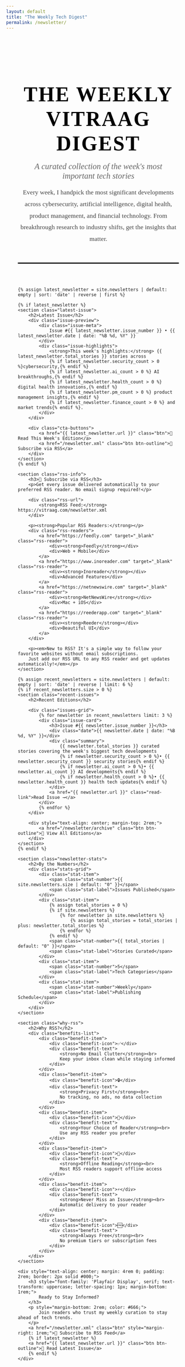 ```yaml
---
layout: default
title: "The Weekly Tech Digest"
permalink: /newsletter/
---
```


<style>
    @import url('https://fonts.googleapis.com/css2?family=Playfair+Display:wght@400;700;900&family=Source+Serif+Pro:wght@400;600;700&display=swap');
    
    .newsletter-landing {
        max-width: 900px;
        margin: 0 auto;
        padding: 3rem 2rem;
        font-family: 'Source Serif Pro', Georgia, serif;
    }
    
    .masthead {
        text-align: center;
        margin-bottom: 4rem;
        border-bottom: 3px solid #000;
        padding-bottom: 3rem;
    }
    
    .masthead h1 {
        font-family: 'Playfair Display', serif;
        font-size: 3.5rem;
        font-weight: 900;
        letter-spacing: 3px;
        text-transform: uppercase;
        color: #000;
        margin-bottom: 1rem;
        line-height: 1.2;
    }
    
    .tagline {
        font-size: 1.4rem;
        color: #666;
        font-style: italic;
        margin-bottom: 1rem;
    }
    
    .description {
        font-size: 1.1rem;
        line-height: 1.8;
        color: #444;
        max-width: 600px;
        margin: 0 auto;
    }
    
    .latest-issue {
        background: #f8f8f8;
        border: 3px solid #000;
        padding: 3rem;
        margin: 3rem 0;
        text-align: center;
    }
    
    .latest-issue h2 {
        font-family: 'Playfair Display', serif;
        font-size: 2rem;
        text-transform: uppercase;
        letter-spacing: 2px;
        margin-bottom: 1.5rem;
        color: #000;
    }
    
    .issue-preview {
        margin: 2rem 0;
    }
    
    .issue-meta {
        font-size: 1.2rem;
        color: #666;
        margin-bottom: 1rem;
    }
    
    .issue-highlights {
        font-size: 1.1rem;
        line-height: 1.7;
        color: #444;
        margin-bottom: 2rem;
    }
    
    .cta-buttons {
        margin: 2rem 0;
    }
    
    .btn {
        display: inline-block;
        padding: 1rem 2rem;
        margin: 0.5rem;
        border: 2px solid #000;
        background: #000;
        color: #fff;
        text-decoration: none;
        font-weight: 700;
        text-transform: uppercase;
        letter-spacing: 1px;
        transition: all 0.3s ease;
        font-size: 1rem;
    }
    
    .btn:hover {
        background: #fff;
        color: #000;
    }
    
    .btn-outline {
        background: #fff;
        color: #000;
    }
    
    .btn-outline:hover {
        background: #000;
        color: #fff;
    }
    
    .rss-info {
        background: #fff;
        border: 2px solid #000;
        padding: 2rem;
        margin: 3rem 0;
    }
    
    .rss-info h3 {
        font-family: 'Playfair Display', serif;
        font-size: 1.5rem;
        text-transform: uppercase;
        letter-spacing: 1px;
        margin-bottom: 1rem;
        color: #000;
    }
    
    .rss-url {
        background: #f0f0f0;
        padding: 1rem;
        margin: 1rem 0;
        font-family: 'Courier New', monospace;
        border: 1px solid #ccc;
        word-break: break-all;
    }
    
    .rss-readers {
        display: grid;
        grid-template-columns: repeat(auto-fit, minmax(120px, 1fr));
        gap: 1rem;
        margin: 1.5rem 0;
    }
    
    .rss-reader {
        text-align: center;
        padding: 1rem;
        border: 1px solid #ddd;
        text-decoration: none;
        color: #000;
        transition: all 0.3s ease;
    }
    
    .rss-reader:hover {
        border-color: #000;
        background: #f8f8f8;
    }
    
    .recent-issues {
        margin: 4rem 0;
    }
    
    .recent-issues h2 {
        font-family: 'Playfair Display', serif;
        font-size: 2rem;
        text-transform: uppercase;
        letter-spacing: 1px;
        margin-bottom: 2rem;
        text-align: center;
        color: #000;
    }
    
    .issues-grid {
        display: grid;
        grid-template-columns: repeat(auto-fit, minmax(300px, 1fr));
        gap: 2rem;
        margin: 2rem 0;
    }
    
    .issue-card {
        border: 2px solid #000;
        padding: 2rem;
        background: #fff;
        transition: all 0.3s ease;
    }
    
    .issue-card:hover {
        background: #f8f8f8;
    }
    
    .issue-card h3 {
        font-family: 'Playfair Display', serif;
        font-size: 1.3rem;
        margin-bottom: 0.5rem;
        color: #000;
    }
    
    .issue-card .date {
        color: #666;
        font-size: 0.9rem;
        margin-bottom: 1rem;
    }
    
    .issue-card .summary {
        color: #444;
        line-height: 1.6;
        margin-bottom: 1rem;
    }
    
    .issue-card .read-link {
        color: #0066cc;
        text-decoration: none;
        font-weight: 600;
        text-transform: uppercase;
        letter-spacing: 0.5px;
        font-size: 0.9rem;
    }
    
    .issue-card .read-link:hover {
        text-decoration: underline;
    }
    
    .newsletter-stats {
        background: #000;
        color: #fff;
        padding: 3rem 2rem;
        margin: 4rem 0;
        text-align: center;
    }
    
    .newsletter-stats h2 {
        font-family: 'Playfair Display', serif;
        font-size: 2rem;
        margin-bottom: 2rem;
        text-transform: uppercase;
        letter-spacing: 1px;
    }
    
    .stats-grid {
        display: grid;
        grid-template-columns: repeat(auto-fit, minmax(150px, 1fr));
        gap: 2rem;
    }
    
    .stat-item {
        text-align: center;
    }
    
    .stat-number {
        font-size: 2.5rem;
        font-weight: 700;
        display: block;
        margin-bottom: 0.5rem;
    }
    
    .stat-label {
        font-size: 0.9rem;
        opacity: 0.8;
        text-transform: uppercase;
        letter-spacing: 1px;
    }
    
    .why-rss {
        margin: 4rem 0;
        padding: 3rem;
        background: #f8f8f8;
        border-left: 6px solid #000;
    }
    
    .why-rss h2 {
        font-family: 'Playfair Display', serif;
        font-size: 1.8rem;
        margin-bottom: 2rem;
        text-transform: uppercase;
        letter-spacing: 1px;
        color: #000;
    }
    
    .benefits-list {
        display: grid;
        grid-template-columns: repeat(auto-fit, minmax(250px, 1fr));
        gap: 1.5rem;
    }
    
    .benefit-item {
        display: flex;
        align-items: flex-start;
        gap: 1rem;
    }
    
    .benefit-icon {
        font-size: 1.5rem;
        color: #000;
        margin-top: 0.2rem;
    }
    
    .benefit-text {
        color: #444;
        line-height: 1.6;
    }
    
    /* Responsive design */
    @media (max-width: 768px) {
        .newsletter-landing {
            padding: 2rem 1rem;
        }
        
        .masthead h1 {
            font-size: 2.5rem;
            letter-spacing: 1px;
        }
        
        .latest-issue {
            padding: 2rem 1rem;
        }
        
        .btn {
            display: block;
            margin: 0.5rem 0;
            text-align: center;
        }
        
        .stats-grid {
            grid-template-columns: repeat(2, 1fr);
        }
        
        .rss-readers {
            grid-template-columns: repeat(2, 1fr);
        }
    }
</style>

<div class="newsletter-landing">
    <header class="masthead">
        <h1>The Weekly Vitraag Digest</h1>
        <div class="tagline">A curated collection of the week's most important tech stories</div>
        <div class="description">
            Every week, I handpick the most significant developments across cybersecurity, 
            artificial intelligence, digital health, product management, and financial technology. 
            From breakthrough research to industry shifts, get the insights that matter.
        </div>
    </header>

    {% assign latest_newsletter = site.newsletters | default: empty | sort: 'date' | reverse | first %}
    
    {% if latest_newsletter %}
    <section class="latest-issue">
        <h2>Latest Issue</h2>
        <div class="issue-preview">
            <div class="issue-meta">
                Issue #{{ latest_newsletter.issue_number }} • {{ latest_newsletter.date | date: "%B %d, %Y" }}
            </div>
            <div class="issue-highlights">
                <strong>This week's highlights:</strong> {{ latest_newsletter.total_stories }} stories across 
                {% if latest_newsletter.security_count > 0 %}cybersecurity,{% endif %}
                {% if latest_newsletter.ai_count > 0 %} AI breakthroughs,{% endif %}
                {% if latest_newsletter.health_count > 0 %} digital health innovations,{% endif %}
                {% if latest_newsletter.pm_count > 0 %} product management insights,{% endif %}
                {% if latest_newsletter.finance_count > 0 %} and market trends{% endif %}.
            </div>
        </div>
        
        <div class="cta-buttons">
            <a href="{{ latest_newsletter.url }}" class="btn">📖 Read This Week's Edition</a>
            <a href="/newsletter.xml" class="btn btn-outline">📡 Subscribe via RSS</a>
        </div>
    </section>
    {% endif %}

    <section class="rss-info">
        <h3>🚀 Subscribe via RSS</h3>
        <p>Get every issue delivered automatically to your preferred RSS reader. No email signup required!</p>
        
        <div class="rss-url">
            <strong>RSS Feed:</strong> https://vitraag.com/newsletter.xml
        </div>
        
        <p><strong>Popular RSS Readers:</strong></p>
        <div class="rss-readers">
            <a href="https://feedly.com" target="_blank" class="rss-reader">
                <div><strong>Feedly</strong></div>
                <div>Web + Mobile</div>
            </a>
            <a href="https://www.inoreader.com" target="_blank" class="rss-reader">
                <div><strong>Inoreader</strong></div>
                <div>Advanced Features</div>
            </a>
            <a href="https://netnewswire.com" target="_blank" class="rss-reader">
                <div><strong>NetNewsWire</strong></div>
                <div>Mac + iOS</div>
            </a>
            <a href="https://reederapp.com" target="_blank" class="rss-reader">
                <div><strong>Reeder</strong></div>
                <div>Beautiful UI</div>
            </a>
        </div>
        
        <p><em>New to RSS? It's a simple way to follow your favorite websites without email subscriptions. 
        Just add our RSS URL to any RSS reader and get updates automatically!</em></p>
    </section>

    {% assign recent_newsletters = site.newsletters | default: empty | sort: 'date' | reverse | limit: 6 %}
    {% if recent_newsletters.size > 0 %}
    <section class="recent-issues">
        <h2>Recent Editions</h2>
        
        <div class="issues-grid">
            {% for newsletter in recent_newsletters limit: 3 %}
            <div class="issue-card">
                <h3>Issue #{{ newsletter.issue_number }}</h3>
                <div class="date">{{ newsletter.date | date: "%B %d, %Y" }}</div>
                <div class="summary">
                    {{ newsletter.total_stories }} curated stories covering the week's biggest tech developments
                    {% if newsletter.security_count > 0 %}• {{ newsletter.security_count }} security stories{% endif %}
                    {% if newsletter.ai_count > 0 %}• {{ newsletter.ai_count }} AI developments{% endif %}
                    {% if newsletter.health_count > 0 %}• {{ newsletter.health_count }} health tech updates{% endif %}
                </div>
                <a href="{{ newsletter.url }}" class="read-link">Read Issue →</a>
            </div>
            {% endfor %}
        </div>
        
        <div style="text-align: center; margin-top: 2rem;">
            <a href="/newsletter/archive" class="btn btn-outline">📂 View All Editions</a>
        </div>
    </section>
    {% endif %}

    <section class="newsletter-stats">
        <h2>By the Numbers</h2>
        <div class="stats-grid">
            <div class="stat-item">
                <span class="stat-number">{{ site.newsletters.size | default: "0" }}</span>
                <span class="stat-label">Issues Published</span>
            </div>
            <div class="stat-item">
                {% assign total_stories = 0 %}
                {% if site.newsletters %}
                    {% for newsletter in site.newsletters %}
                        {% assign total_stories = total_stories | plus: newsletter.total_stories %}
                    {% endfor %}
                {% endif %}
                <span class="stat-number">{{ total_stories | default: "0" }}</span>
                <span class="stat-label">Stories Curated</span>
            </div>
            <div class="stat-item">
                <span class="stat-number">5</span>
                <span class="stat-label">Tech Categories</span>
            </div>
            <div class="stat-item">
                <span class="stat-number">Weekly</span>
                <span class="stat-label">Publishing Schedule</span>
            </div>
        </div>
    </section>

    <section class="why-rss">
        <h2>Why RSS?</h2>
        <div class="benefits-list">
            <div class="benefit-item">
                <div class="benefit-icon">✅</div>
                <div class="benefit-text">
                    <strong>No Email Clutter</strong><br>
                    Keep your inbox clean while staying informed
                </div>
            </div>
            <div class="benefit-item">
                <div class="benefit-icon">🔒</div>
                <div class="benefit-text">
                    <strong>Privacy First</strong><br>
                    No tracking, no ads, no data collection
                </div>
            </div>
            <div class="benefit-item">
                <div class="benefit-icon">📱</div>
                <div class="benefit-text">
                    <strong>Your Choice of Reader</strong><br>
                    Use any RSS reader you prefer
                </div>
            </div>
            <div class="benefit-item">
                <div class="benefit-icon">📴</div>
                <div class="benefit-text">
                    <strong>Offline Reading</strong><br>
                    Most RSS readers support offline access
                </div>
            </div>
            <div class="benefit-item">
                <div class="benefit-icon">⚡</div>
                <div class="benefit-text">
                    <strong>Never Miss an Issue</strong><br>
                    Automatic delivery to your reader
                </div>
            </div>
            <div class="benefit-item">
                <div class="benefit-icon">🆓</div>
                <div class="benefit-text">
                    <strong>Always Free</strong><br>
                    No premium tiers or subscription fees
                </div>
            </div>
        </div>
    </section>

    <div style="text-align: center; margin: 4rem 0; padding: 2rem; border: 2px solid #000;">
        <h3 style="font-family: 'Playfair Display', serif; text-transform: uppercase; letter-spacing: 1px; margin-bottom: 1rem;">
            Ready to Stay Informed?
        </h3>
        <p style="margin-bottom: 2rem; color: #666;">
            Join readers who trust my weekly curation to stay ahead of tech trends.
        </p>
        <a href="/newsletter.xml" class="btn" style="margin-right: 1rem;">📡 Subscribe to RSS Feed</a>
        {% if latest_newsletter %}
        <a href="{{ latest_newsletter.url }}" class="btn btn-outline">📖 Read Latest Issue</a>
        {% endif %}
    </div>
</div>